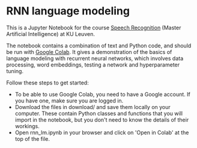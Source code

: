 # RNN language modeling

This is a Jupyter Notebook for the course [Speech Recognition](https://onderwijsaanbod.kuleuven.be/syllabi/e/H02A6AE.htm#activetab=doelstellingen_idp33776) (Master Artificial Intelligence) at KU Leuven.

The notebook contains a combination of text and Python code, and should be run with [Google Colab](https://colab.research.google.com/).
It gives a demonstration of the basics of language modeling with recurrent neural networks, which involves data processing, word embeddings, testing a network and hyperparameter tuning.

Follow these steps to get started:

* To be able to use Google Colab, you need to have a Google account. If you have one, make sure you are logged in. 
* Download the files in download/ and save them locally on your computer. These contain Python classes and functions that you will import in the notebook, but you don't need to know the details of their workings. 
* Open rnn_lm.ipynb in your browser and click on 'Open in Colab' at the top of the file.


